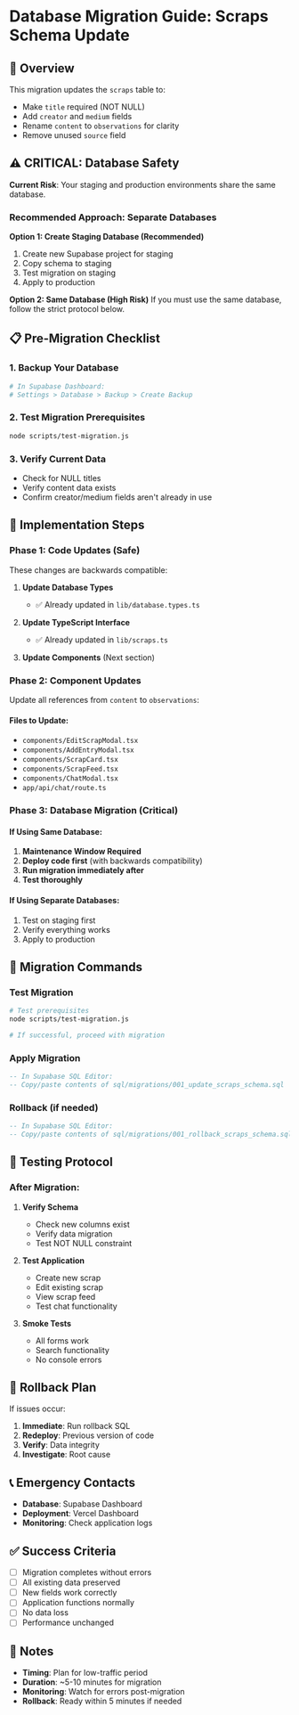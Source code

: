 # Database Migration Guide: Scraps Schema Update

## 🎯 Overview
This migration updates the `scraps` table to:
- Make `title` required (NOT NULL)
- Add `creator` and `medium` fields  
- Rename `content` to `observations` for clarity
- Remove unused `source` field

## ⚠️ CRITICAL: Database Safety

**Current Risk**: Your staging and production environments share the same database.

### Recommended Approach: Separate Databases

**Option 1: Create Staging Database (Recommended)**
1. Create new Supabase project for staging
2. Copy schema to staging
3. Test migration on staging
4. Apply to production

**Option 2: Same Database (High Risk)**
If you must use the same database, follow the strict protocol below.

## 📋 Pre-Migration Checklist

### 1. Backup Your Database
```bash
# In Supabase Dashboard:
# Settings > Database > Backup > Create Backup
```

### 2. Test Migration Prerequisites
```bash
node scripts/test-migration.js
```

### 3. Verify Current Data
- Check for NULL titles
- Verify content data exists
- Confirm creator/medium fields aren't already in use

## 🚀 Implementation Steps

### Phase 1: Code Updates (Safe)
These changes are backwards compatible:

1. **Update Database Types**
   - ✅ Already updated in `lib/database.types.ts`

2. **Update TypeScript Interface**
   - ✅ Already updated in `lib/scraps.ts`

3. **Update Components** (Next section)

### Phase 2: Component Updates
Update all references from `content` to `observations`:

#### Files to Update:
- `components/EditScrapModal.tsx`
- `components/AddEntryModal.tsx`
- `components/ScrapCard.tsx`
- `components/ScrapFeed.tsx`
- `components/ChatModal.tsx`
- `app/api/chat/route.ts`

### Phase 3: Database Migration (Critical)

#### If Using Same Database:
1. **Maintenance Window Required**
2. **Deploy code first** (with backwards compatibility)
3. **Run migration immediately after**
4. **Test thoroughly**

#### If Using Separate Databases:
1. Test on staging first
2. Verify everything works
3. Apply to production

## 🔧 Migration Commands

### Test Migration
```bash
# Test prerequisites
node scripts/test-migration.js

# If successful, proceed with migration
```

### Apply Migration
```sql
-- In Supabase SQL Editor:
-- Copy/paste contents of sql/migrations/001_update_scraps_schema.sql
```

### Rollback (if needed)
```sql
-- In Supabase SQL Editor:
-- Copy/paste contents of sql/migrations/001_rollback_scraps_schema.sql
```

## 🧪 Testing Protocol

### After Migration:
1. **Verify Schema**
   - Check new columns exist
   - Verify data migration
   - Test NOT NULL constraint

2. **Test Application**
   - Create new scrap
   - Edit existing scrap
   - View scrap feed
   - Test chat functionality

3. **Smoke Tests**
   - All forms work
   - Search functionality
   - No console errors

## 🚨 Rollback Plan

If issues occur:
1. **Immediate**: Run rollback SQL
2. **Redeploy**: Previous version of code
3. **Verify**: Data integrity
4. **Investigate**: Root cause

## 📞 Emergency Contacts

- **Database**: Supabase Dashboard
- **Deployment**: Vercel Dashboard
- **Monitoring**: Check application logs

## ✅ Success Criteria

- [ ] Migration completes without errors
- [ ] All existing data preserved
- [ ] New fields work correctly
- [ ] Application functions normally
- [ ] No data loss
- [ ] Performance unchanged

## 📝 Notes

- **Timing**: Plan for low-traffic period
- **Duration**: ~5-10 minutes for migration
- **Monitoring**: Watch for errors post-migration
- **Rollback**: Ready within 5 minutes if needed 
